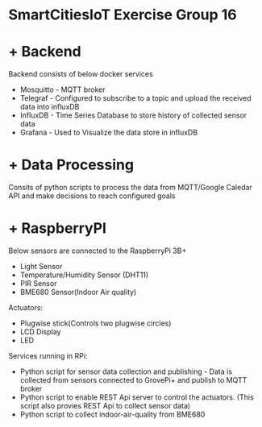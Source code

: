 # SmartCitiesIoT Exercise Group 16

# + Backend
Backend consists of below docker services
* Mosquitto - MQTT broker
* Telegraf - Configured to subscribe to a topic and upload the received data into influxDB
* InfluxDB - Time Series Database to store history of collected sensor data
* Grafana - Used to Visualize the data store in influxDB

# + Data Processing
Consits of python scripts to process the data from MQTT/Google Caledar API and make decisions to reach configured goals

# + RaspberryPI
Below sensors are connected to the RaspberryPi 3B+
* Light Sensor
* Temperature/Humidity Sensor (DHT11)
* PIR Sensor
* BME680 Sensor(Indoor Air quality)

Actuators:
* Plugwise stick(Controls two plugwise circles)
* LCD Display
* LED 

Services running in RPi:
* Python script for sensor data collection and publishing - Data is collected from sensors connected to GrovePi+ and publish to MQTT broker
* Python script to enable REST Api server to control the actuators. (This script also provies REST Api to collect sensor data)
* Python script to collect indoor-air-quality from BME680
